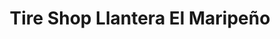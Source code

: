 ---
title: "Tire Shop Llantera El Maripeño"
url: /mesa/tire-shop-llantera-el-maripeno/
shop: Reifen
---